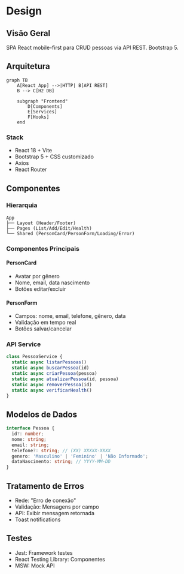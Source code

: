 # Design

## Visão Geral

SPA React mobile-first para CRUD pessoas via API REST. Bootstrap 5.

## Arquitetura

```mermaid
graph TB
    A[React App] -->|HTTP| B[API REST]
    B --> C[H2 DB]
    
    subgraph "Frontend"
        D[Components]
        E[Services]
        F[Hooks]
    end
```

### Stack

- React 18 + Vite
- Bootstrap 5 + CSS customizado
- Axios
- React Router

## Componentes

### Hierarquia
```
App
├── Layout (Header/Footer)
├── Pages (List/Add/Edit/Health)
└── Shared (PersonCard/PersonForm/Loading/Error)
```

### Componentes Principais

#### PersonCard
- Avatar por gênero
- Nome, email, data nascimento
- Botões editar/excluir

#### PersonForm
- Campos: nome, email, telefone, gênero, data
- Validação em tempo real
- Botões salvar/cancelar

### API Service
```javascript
class PessoaService {
  static async listarPessoas()
  static async buscarPessoa(id)
  static async criarPessoa(pessoa)
  static async atualizarPessoa(id, pessoa)
  static async removerPessoa(id)
  static async verificarHealth()
}
```

## Modelos de Dados

```typescript
interface Pessoa {
  id?: number;
  nome: string;
  email: string;
  telefone?: string; // (XX) XXXXX-XXXX
  genero: 'Masculino' | 'Feminino' | 'Não Informado';
  dataNascimento: string; // YYYY-MM-DD
}
```

## Tratamento de Erros

- Rede: "Erro de conexão"
- Validação: Mensagens por campo
- API: Exibir mensagem retornada
- Toast notifications

## Testes

- Jest: Framework testes
- React Testing Library: Componentes
- MSW: Mock API